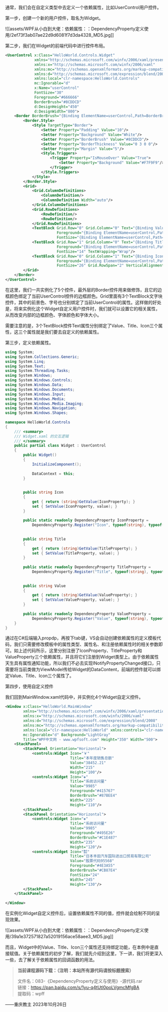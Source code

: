 通常，我们会在自定义类型中去定义一个依赖属性，比如UserControl用户控件。

第一步，创建一个新的用户控件，取名为Widget。

![[assets/WPF从小白到大佬：依赖属性：：DependencyProperty定义使用/2ef73f3ab07ae22d9d6081f7d3da4328_MD5.jpg]]

第二步，我们在Widget的前端代码中进行控件布局。

```xml
<UserControl x:Class="HelloWorld.Controls.Widget"
             xmlns="http://schemas.microsoft.com/winfx/2006/xaml/presentation"
             xmlns:x="http://schemas.microsoft.com/winfx/2006/xaml"
             xmlns:mc="http://schemas.openxmlformats.org/markup-compatibility/2006" 
             xmlns:d="http://schemas.microsoft.com/expression/blend/2008" 
             xmlns:local="clr-namespace:HelloWorld.Controls"
             mc:Ignorable="d" 
             x:Name="userControl"
             FontSize="30"
             Foreground="#666666"
             BorderBrush="#8CDDCD"
             d:DesignHeight="450" 
             d:DesignWidth="800">
    <Border BorderBrush="{Binding ElementName=userControl,Path=BorderBrush}">
        <Border.Style>
            <Style TargetType="Border">
                <Setter Property="Padding" Value="10"/>
                <Setter Property="Background" Value="White"/>
                <Setter Property="BorderBrush" Value="#8CDDCD"/>
                <Setter Property="BorderThickness" Value="0 3 0 0"/>
                <Setter Property="Margin" Value="5"/>
                <Style.Triggers>
                    <Trigger Property="IsMouseOver" Value="True">
                        <Setter Property="Background" Value="#F7F9F9"/>
                    </Trigger>
                </Style.Triggers>
            </Style>
        </Border.Style>
        <Grid>
            <Grid.ColumnDefinitions>
                <ColumnDefinition/>
                <ColumnDefinition Width="auto"/>
            </Grid.ColumnDefinitions>
            <Grid.RowDefinitions>
                <RowDefinition/>
                <RowDefinition/>
            </Grid.RowDefinitions>
            <TextBlock Grid.Row="0" Grid.Column="0" Text="{Binding Value}" 
                       Foreground="{Binding ElementName=userControl,Path=Foreground}" 
                       FontSize="{Binding ElementName=userControl,Path=FontSize}" />
            <TextBlock Grid.Row="1" Grid.Column="0" Text="{Binding Title}" 
                       Foreground="{Binding ElementName=userControl,Path=Foreground}" 
                       FontSize="14" TextWrapping="Wrap"/>
            <TextBlock Grid.Row="0" Grid.Column="1" Text="{Binding Icon}" 
                       Foreground="{Binding ElementName=userControl,Path=BorderBrush}" 
                       FontSize="26" Grid.RowSpan="2" VerticalAlignment="Center"/>
        </Grid>    
    </Border>
</UserControl>
```

在这里，我们一共实例化了5个控件，最外层的Border控件用来做修饰，且它的边框颜色绑定了当前UserControl控件的边框颜色。Grid里面有3个TextBlock文字块控件，其中的前景色、字号也分别绑定了当前UserControl的属性。这样做的好处是，将来实例化这个Widget自定义用户控件时，我们就可以设置它的相关属性，从而改变内部的边框颜色、字体颜色和字体大小。

需要注意的是，3个TextBlock控件Text属性分别绑定了Value、Title、Icon三个属性，这三个属性就是我们要去自定义的依赖属性。

第三步，定义依赖属性。

```cs
using System;
using System.Collections.Generic;
using System.Linq;
using System.Text;
using System.Threading.Tasks;
using System.Windows;
using System.Windows.Controls;
using System.Windows.Data;
using System.Windows.Documents;
using System.Windows.Input;
using System.Windows.Media;
using System.Windows.Media.Imaging;
using System.Windows.Navigation;
using System.Windows.Shapes;
 
namespace HelloWorld.Controls
{
    /// <summary>
    /// Widget.xaml 的交互逻辑
    /// </summary>
    public partial class Widget : UserControl
    {  
        public Widget()
        {
            InitializeComponent();
 
            DataContext = this;
        }
 
 
        public string Icon
        {
            get { return (string)GetValue(IconProperty); }
            set { SetValue(IconProperty, value); }
        }
 
        public static readonly DependencyProperty IconProperty =
            DependencyProperty.Register("Icon", typeof(string), typeof(Widget), new PropertyMetadata("☻"));
 
 
        public string Title
        {
            get { return (string)GetValue(TitleProperty); }
            set { SetValue(TitleProperty, value); }
        }
 
        public static readonly DependencyProperty TitleProperty =
            DependencyProperty.Register("Title", typeof(string), typeof(Widget), new PropertyMetadata("请输入标题"));
 
 
        public string Value
        {
            get { return (string)GetValue(ValueProperty); }
            set { SetValue(ValueProperty, value); }
        }
 
        public static readonly DependencyProperty ValueProperty =
            DependencyProperty.Register("Value", typeof(string), typeof(Widget), new PropertyMetadata("内容"));
    }
}
```

通过在C#后端输入propdp，再按下tab键，VS会自动创建依赖属性的定义模板代码，我们只需要修改模板中的属性类型、属性名、和注册依赖属性时的相关参数即可。如上述代码所示，这里分别注册了IconProperty、TitleProperty和ValueProperty三个依赖属性，并且将它们注册到Widget类型上。由于依赖属性天生具有属性通知功能，所以我们不必去实现INotifyPropertyChanged接口，只需要将当前类做为ViewModel传给Widget的DataContent，前端的控件就可以绑定Value、Title、Icon三个属性了。

第四步，使用自定义控件

我们回到MainWindow.xaml代码中，并实例化4个Widget自定义控件。

```xml
<Window x:Class="HelloWorld.MainWindow"
        xmlns="http://schemas.microsoft.com/winfx/2006/xaml/presentation"
        xmlns:x="http://schemas.microsoft.com/winfx/2006/xaml"
        xmlns:d="http://schemas.microsoft.com/expression/blend/2008"
        xmlns:mc="http://schemas.openxmlformats.org/markup-compatibility/2006"
        xmlns:local="clr-namespace:HelloWorld" xmlns:controls="clr-namespace:HelloWorld.Controls"
        mc:Ignorable="d" Background="LightGray"
        Title="WPF中文网 - www.wpfsoft.com" Height="350" Width="500">
    <StackPanel>
        <StackPanel Orientation="Horizontal">
            <controls:Widget Icon="￥" 
                             Title="本年度销售总额" 
                             Value="38452.21" 
                             Width="215" 
                             Height="100"/>
            <controls:Widget Icon="◈" 
                             Title="系统访问量" 
                             Value="9985" 
                             Foreground="#415767" 
                             BorderBrush="#87BEE4" 
                             Width="225" 
                             Height="110"/>
        </StackPanel>
        <StackPanel Orientation="Horizontal">
            <controls:Widget Icon="◈" 
                             Title="系统访问量" 
                             Value="9985" 
                             Foreground="#495E26" 
                             BorderBrush="#C1E487" 
                             Width="235" 
                             Height="120"/>
            <controls:Widget Icon="㍿" 
                             Title="日本丰田汽车国际进出口贸易有限公司" 
                             Value="股票代码95568" 
                             Foreground="#4E3A55" 
                             BorderBrush="#CB87E4" 
                             FontSize="24" 
                             Width="245" 
                             Height="130"/>
        </StackPanel>
    </StackPanel>
    
</Window>
```

在实例化Widget自定义控件后，设置依赖属性不同的值，控件就会绘制不同的呈现效果。

![[assets/WPF从小白到大佬：依赖属性：：DependencyProperty定义使用/39a1e372571827a52019156ace58aee3_MD5.jpg]]

而且，Widget中的Value、Title、Icon三个属性还支持绑定功能，在本例中是直接赋值。关于依赖属性的初步了解，我们就先介绍到这里，下一讲，我们将更深入一些，去了解关于依赖属性的回调函数的用法。

> **当前课程源码下载：（注明：本站所有源代码请按标题搜索）**
> 
> 文件名：083-《DependencyProperty定义与使用》-源代码.rar  
> 链接：https://pan.baidu.com/s/1yu-q4tUtl0poLVgmcMfgBA  
> 提取码：wpff

——重庆教主 2023年10月26日